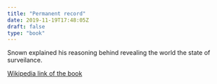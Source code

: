 ```yaml
---
title: "Permanent record"
date: 2019-11-19T17:48:05Z
draft: false
type: "book"
---
```


Snown explained his reasoning behind revealing the world the state of surveilance.

[Wikipedia link of the book](https://en.wikipedia.org/wiki/Permanent_Record_(autobiography))